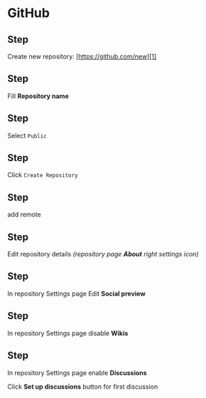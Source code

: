 # GitHub

[1]: https://github.com/new

## Step

Create new repository: [https://github.com/new][1]

## Step

Fill **Repository name**

## Step

Select `Public`

## Step

Click `Create Repository`

## Step

add remote

## Step

Edit repository details *(repository page **About** right settings icon)*

## Step

In repository Settings page Edit **Social preview**

## Step

In repository Settings page disable **Wikis**

## Step

In repository Settings page enable **Discussions**

Click **Set up discussions** button for first discussion
